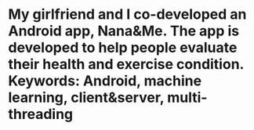 My girlfriend and I co-developed an Android app, Nana&Me.
The app is developed to help people evaluate their health and exercise condition. 
Keywords: Android, machine learning, client&server, multi-threading 
=======================
